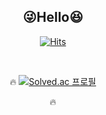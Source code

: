 <div align="center">

## :stuck_out_tongue_winking_eye:**Hello**:laughing:

 
[![Hits](https://hits.seeyoufarm.com/api/count/incr/badge.svg?url=https%3A%2F%2Fgithub.com%2Fkihyuny&count_bg=%235FB2EA&title_bg=%239B9B9B&icon=angellist.svg&icon_color=%23E7E7E7&title=hits&edge_flat=false)](https://hits.seeyoufarm.com)

</br>
  
  🔥
[![Solved.ac
프로필](http://mazassumnida.wtf/api/generate_badge?boj={handle})](https://solved.ac/{handle})
  
 🔥
 
</div>
  
 
  
  

